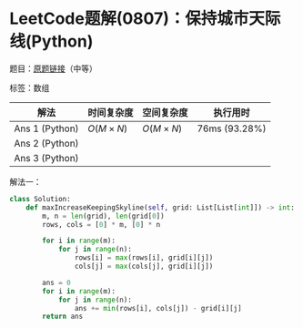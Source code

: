 # LeetCode题解(0807)：保持城市天际线(Python)

题目：[原题链接](https://leetcode-cn.com/problems/max-increase-to-keep-city-skyline/)（中等）

标签：数组

| 解法           | 时间复杂度 | 空间复杂度 | 执行用时      |
| -------------- | ---------- | ---------- | ------------- |
| Ans 1 (Python) | $O(M×N)$   | $O(M×N)$   | 76ms (93.28%) |
| Ans 2 (Python) |            |            |               |
| Ans 3 (Python) |            |            |               |

解法一：

```python
class Solution:
    def maxIncreaseKeepingSkyline(self, grid: List[List[int]]) -> int:
        m, n = len(grid), len(grid[0])
        rows, cols = [0] * m, [0] * n

        for i in range(m):
            for j in range(n):
                rows[i] = max(rows[i], grid[i][j])
                cols[j] = max(cols[j], grid[i][j])

        ans = 0
        for i in range(m):
            for j in range(n):
                ans += min(rows[i], cols[j]) - grid[i][j]
        return ans
```


